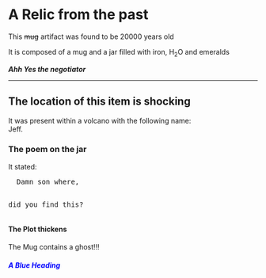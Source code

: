 <html>
<CSS>
<head>
    <link rel="stylesheet" href="style.css">
<title>Archeaological artifacts</title>
</head>
<body style="backgroundcolor:powderblue;">

<h1>A Relic from the past</h1>
<p>This <del>mug</del> artifact was found to be 20000 years old</p>
<p>It is composed of a mug and a jar filled with iron, H<sub>2</sub>O and emeralds</p>
<p><b><i>Ahh Yes the negotiator</i></b></p>
<hr>
<h2>The location of this item is shocking</h2>
<p>It was present within a volcano with the following name:<br>Jeff.</p>
<h3>The poem on the jar</h3>
<p>It stated:</p>
<pre>
  Damn son where,
  
 did you find this?
</pre>
<h4 style="backgroundcolor:tomato;">The Plot thickens</h4>
<p style="backgroundcolor:tomato;">The Mug contains a ghost!!!</p>
<h5 style="color:blue;">A Blue Heading</h5>
</body>
</CSS>
</html>
